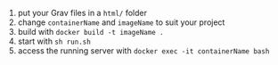 1. put your Grav files in a `html/` folder
1. change `containerName` and `imageName` to suit your project
1. build with `docker build -t imageName .`
1. start with `sh run.sh`
1. access the running server with `docker exec -it containerName bash`
